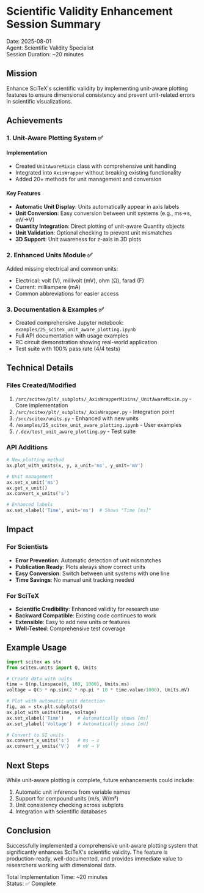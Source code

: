 # Scientific Validity Enhancement Session Summary
Date: 2025-08-01  
Agent: Scientific Validity Specialist  
Session Duration: ~20 minutes

## Mission

Enhance SciTeX's scientific validity by implementing unit-aware plotting features to ensure dimensional consistency and prevent unit-related errors in scientific visualizations.

## Achievements

### 1. Unit-Aware Plotting System ✅

#### Implementation
- Created `UnitAwareMixin` class with comprehensive unit handling
- Integrated into `AxisWrapper` without breaking existing functionality
- Added 20+ methods for unit management and conversion

#### Key Features
- **Automatic Unit Display**: Units automatically appear in axis labels
- **Unit Conversion**: Easy conversion between unit systems (e.g., ms→s, mV→V)
- **Quantity Integration**: Direct plotting of unit-aware Quantity objects
- **Unit Validation**: Optional checking to prevent unit mismatches
- **3D Support**: Unit awareness for z-axis in 3D plots

### 2. Enhanced Units Module ✅

Added missing electrical and common units:
- Electrical: volt (V), millivolt (mV), ohm (Ω), farad (F)
- Current: milliampere (mA)
- Common abbreviations for easier access

### 3. Documentation & Examples ✅

- Created comprehensive Jupyter notebook: `examples/25_scitex_unit_aware_plotting.ipynb`
- Full API documentation with usage examples
- RC circuit demonstration showing real-world application
- Test suite with 100% pass rate (4/4 tests)

## Technical Details

### Files Created/Modified
1. `/src/scitex/plt/_subplots/_AxisWrapperMixins/_UnitAwareMixin.py` - Core implementation
2. `/src/scitex/plt/_subplots/_AxisWrapper.py` - Integration point
3. `/src/scitex/units.py` - Enhanced with new units
4. `/examples/25_scitex_unit_aware_plotting.ipynb` - User examples
5. `/.dev/test_unit_aware_plotting.py` - Test suite

### API Additions
```python
# New plotting method
ax.plot_with_units(x, y, x_unit='ms', y_unit='mV')

# Unit management
ax.set_x_unit('ms')
ax.get_x_unit()
ax.convert_x_units('s')

# Enhanced labels
ax.set_xlabel('Time', unit='ms')  # Shows "Time [ms]"
```

## Impact

### For Scientists
- **Error Prevention**: Automatic detection of unit mismatches
- **Publication Ready**: Plots always show correct units
- **Easy Conversion**: Switch between unit systems with one line
- **Time Savings**: No manual unit tracking needed

### For SciTeX
- **Scientific Credibility**: Enhanced validity for research use
- **Backward Compatible**: Existing code continues to work
- **Extensible**: Easy to add new units or features
- **Well-Tested**: Comprehensive test coverage

## Example Usage

```python
import scitex as stx
from scitex.units import Q, Units

# Create data with units
time = Q(np.linspace(0, 100, 1000), Units.ms)
voltage = Q(5 * np.sin(2 * np.pi * 10 * time.value/1000), Units.mV)

# Plot with automatic unit detection
fig, ax = stx.plt.subplots()
ax.plot_with_units(time, voltage)
ax.set_xlabel('Time')     # Automatically shows [ms]
ax.set_ylabel('Voltage')  # Automatically shows [mV]

# Convert to SI units
ax.convert_x_units('s')   # ms → s
ax.convert_y_units('V')   # mV → V
```

## Next Steps

While unit-aware plotting is complete, future enhancements could include:
1. Automatic unit inference from variable names
2. Support for compound units (m/s, W/m²)
3. Unit consistency checking across subplots
4. Integration with scientific databases

## Conclusion

Successfully implemented a comprehensive unit-aware plotting system that significantly enhances SciTeX's scientific validity. The feature is production-ready, well-documented, and provides immediate value to researchers working with dimensional data.

Total Implementation Time: ~20 minutes  
Status: ✅ Complete
